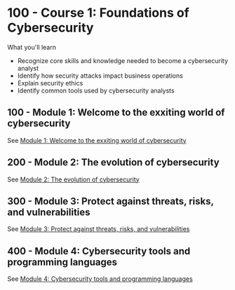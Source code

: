 # 100 - Course 1: Foundations of Cybersecurity

What you'll learn

- Recognize core skills and knowledge needed to become a cybersecurity analyst
- Identify how security attacks impact business operations
- Explain security ethics
- Identify common tools used by cybersecurity analysts

## 100 - Module 1: Welcome to the exxiting world of cybersecurity

See [Module 1: Welcome to the exxiting world of cybersecurity](./100/README.md)

## 200 - Module 2: The evolution of cybersecurity

See [Module 2: The evolution of cybersecurity](./200/README.md)

## 300 - Module 3: Protect against threats, risks, and vulnerabilities

See [Module 3: Protect against threats, risks, and vulnerabilities](./300/README.md)

## 400 - Module 4: Cybersecurity tools and programming languages

See [Module 4: Cybersecurity tools and programming languages](./400/README.md)
